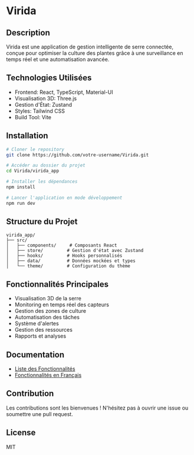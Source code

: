 # Virida

## Description
Virida est une application de gestion intelligente de serre connectée, conçue pour optimiser la culture des plantes grâce à une surveillance en temps réel et une automatisation avancée.

## Technologies Utilisées
- Frontend: React, TypeScript, Material-UI
- Visualisation 3D: Three.js
- Gestion d'État: Zustand
- Styles: Tailwind CSS
- Build Tool: Vite

## Installation

```bash
# Cloner le repository
git clone https://github.com/votre-username/Virida.git

# Accéder au dossier du projet
cd Virida/virida_app

# Installer les dépendances
npm install

# Lancer l'application en mode développement
npm run dev
```

## Structure du Projet
```
virida_app/
├── src/
│   ├── components/     # Composants React
│   ├── store/         # Gestion d'état avec Zustand
│   ├── hooks/         # Hooks personnalisés
│   ├── data/          # Données mockées et types
│   └── theme/         # Configuration du thème
```

## Fonctionnalités Principales
- Visualisation 3D de la serre
- Monitoring en temps réel des capteurs
- Gestion des zones de culture
- Automatisation des tâches
- Système d'alertes
- Gestion des ressources
- Rapports et analyses

## Documentation
- [Liste des Fonctionnalités](./virida_app/FEATURES.md)
- [Fonctionnalités en Français](./virida_app/FEATURES.fr.md)

## Contribution
Les contributions sont les bienvenues ! N'hésitez pas à ouvrir une issue ou soumettre une pull request.

## License
MIT